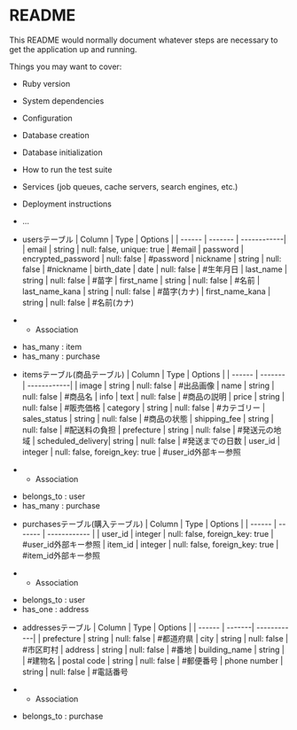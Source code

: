 # README

This README would normally document whatever steps are necessary to get the
application up and running.

Things you may want to cover:

* Ruby version

* System dependencies

* Configuration

* Database creation

* Database initialization

* How to run the test suite

* Services (job queues, cache servers, search engines, etc.)

* Deployment instructions

* ...

<!-- usersテーブル -->

* usersテーブル
| Column          | Type               | Options     |
| ------          | -------            | ------------| 
| email           | string             | null: false, unique: true | #email
| password        | encrypted_password | null: false | #password
| nickname        | string             | null: false | #nickname
| birth_date      | date               | null: false | #生年月日
| last_name       | string             | null: false | #苗字
| first_name      | string             | null: false | #名前
| last_name_kana  | string             | null: false | #苗字(カナ)
| first_name_kana | string             | null: false | #名前(カナ)

* * Association
- has_many : item
- has_many : purchase

<!-- itemsテーブル -->

* itemsテーブル(商品テーブル)
| Column            | Type    | Options     |
| ------            | ------- | ------------|
| image             | string  | null: false | #出品画像
| name              | string  | null: false | #商品名
| info              | text    | null: false | #商品の説明
| price             | string  | null: false | #販売価格
| category          | string  | null: false | #カテゴリー
| sales_status      | string  | null: false | #商品の状態
| shipping_fee      | string  | null: false | #配送料の負担
| prefecture        | string  | null: false | #発送元の地域
| scheduled_delivery| string  | null: false | #発送までの日数
| user_id           | integer | null: false, foreign_key: true | #user_id外部キー参照


* * Association
- belongs_to : user
- has_many : purchase

<!-- purchasesテーブル -->

* purchasesテーブル(購入テーブル)
| Column          | Type    | Options      |
| ------          | ------- | ------------ |
| user_id         | integer | null: false, foreign_key: true | #user_id外部キー参照
| item_id         | integer | null: false, foreign_key: true | #item_id外部キー参照

* * Association
- belongs_to : user
- has_one : address


<!-- addressesテーブル -->

* addressesテーブル
| Column          | Type   | Options     |
| ------          | -------| ------------|
| prefecture      | string | null: false | #都道府県
| city            | string | null: false | #市区町村
| address         | string | null: false | #番地
| building_name   | string |             | #建物名
| postal code     | string | null: false | #郵便番号
| phone number    | string | null: false | #電話番号


* * Association
- belongs_to : purchase